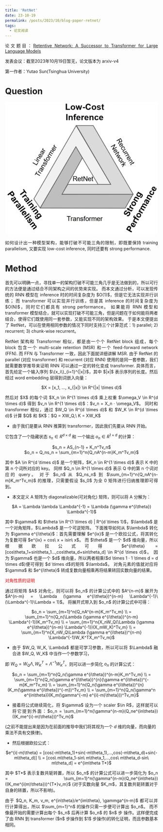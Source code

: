 ```yaml
---
title: 'RetNet'
date: 23-10-19
permalink: /posts/2023/10/blog-paper-retnet/
tags:
  - 论文阅读
---
```


<p style="text-align:justify; text-justify:inter-ideograph;"> 论文题目：<a href="https://arxiv.org/abs/2307.08621" target="_blank" title="RetNet">Retentive Network: A Successor to Transformer for Large Language Models</a></p>

发表会议：截至2023年10月19日暂无，论文版本为 arxiv-v4

第一作者：Yutao Sun(Tsinghua University)

Question
===
![impossible triangle](/images/paper_RetNet_impossible_triangle.png)
<p style="text-align:justify; text-justify:inter-ideograph;"> 如何设计出一种模型架构，能够打破不可能三角的限制，即既要保持 training parallelism, 又要实现 low-cost inference, 同时还要有 strong performance. </p>

Method
===
<p style="text-align:justify; text-justify:inter-ideograph;"> 首先可以明确一点，寻找单一的架构打破不可能三角几乎是无法做到的，所以可行的方法便是通过结合不同架构之间的优势来实现。
而本文通过分析，可以发现传统的 RNN 模型在 inference 时的时间复杂度为 $O(1)$，但是它无法实现并行训练；
而 transformer 可以实现并行训练，但是其 inference 的时间复杂度为 $O(N)$，同时它们都具有 strong performance。
如果能将 RNN 模型和 transformer 模型结合，就可以实现打破不可能三角，但是问题在于如何能将两者结合，使得它们既使用同一套参数，又能实现不同的架构效果。
于是本文便提出了 RetNet，可以在使用相同参数的情况下同时支持三个计算范式：1) parallel; 2) recurrent; 3) chunk-wise recurrent。
<p style="text-align:justify; text-justify:inter-ideograph;"> RetNet 架构和 Transformer 相似，都是由一个个 RetNet block 组成，每个 block 包含一个 multi-scale retention (MSR) 和一个 feed-forward network (FFN).
而 FFN 与 Transformer 一致，因此下面就详细讲解 MSR. 
由于 RetNet 的 parallel (对应 transformer) 和 recurrent (对应 RNN) 使用的是同一套参数，我们就需要数学推导来证明 RNN 可以通过一定的转化变成 transformer.
具体而言，首先给定一个输入序列 $\{x_i\}_{i=1}^{|x|}$，其中 $|x|$ 表示序列的长度。然后经过 word embedding 层得到词嵌入向量：</p>

<center> $X = [x_1, ..., x_{|x|} \in R^{|x| \times d}$ </center>

<p style="text-align:justify; text-justify:inter-ideograph;"> 然后对 $X$ 的每个词 $X_n \in  R^{1 \times d}$ 乘上权重 $\omega_V \in R^{d \times d}$ 得到 $v_n \in R^{1 \times d}$：$v_n = X_n · \omega_V$。
同时和 transformer 相似，通过 $W_Q \in R^{d \times d}$ 和 $W_K \in R^{d \times d}$ 计算 $Q$ 和 $K$：$Q = XW_Q,\ K = XW_K$ </p>

- <p style="text-align:justify; text-justify:inter-ideograph;"> 由于我们是要从 RNN 推算到 transformer，因此我们先要从 RNN 开始。
它包含了一个隐藏状态 $s_n \in R^{d \times d}$ 和 一个输出 $o_n \in R^{1 \times d}$ 的计算：</p>

<center> $s_n = AS_{n-1} + K_n^Tv_n$ </center>

<center> $o_n = Q_ns_n = \sum_{m=1}^n{Q_nA^{n-m}K_m^Tv_m}$ </center>

<p style="text-align:justify; text-justify:inter-ideograph;"> 其中 $A \in R^{d \times d}$ 是一个矩阵，$K_n \in R^{1 \times d}$ 表示 K 中的第 n 个词所对应的 key。
同样 $Q_n \in R^{1 \times d}$ 表示 Q 中的第 n 个词对应的 query。
对于 $o_n$ 从 $Q_ns_n$ 到 $\sum_{m=1}^n{Q_nA^{n-m}K_m^Tv_m}$ 的推理，只需要假设 $s_0$ 为全 0 矩阵进行归纳推理即可得到。</p>

- <p style="text-align:justify; text-justify:inter-ideograph;"> 本文定义 A 矩阵为 diagonalizable(可对角化) 矩阵，则可以将 A 分解为： </p>

<center> $A = \Lambda \lambda \Lambda^{-1} = \Lambda (\gamma e^{i\theta}) \Lambda^{-1}$ </center>

<p style="text-align:justify; text-justify:inter-ideograph;"> 其中 $\gamma$ 和 $\theta \in R^{1 \times d} | R^{d \times 1}$，$\lambda$ 是一个对角矩阵，$\Lambda$ 是一个可逆矩阵。
下面推导如何从 $\lambda$ 转化为 $\gamma e^{i\theta}$：首先需要理解 $e^{ix}$ 是一个欧拉公式，将其转化为复数可得 $e^{ix} = cos\ x + isin\ x$。
而 $\theta$ 是一个 $d$ 维向量，所以根据欧拉公式可得 $e^{i\theta} = [cos\theta_1+sin\theta_1...,cos\theta_d+sin\theta_d] \in R^{d \times d}$。
因为 $\gamma$ 也是一个 $d$ 维向量，所以两者相乘($d \times 1 · 1 \times d = d \times d$)便可得到 $d \times d$的矩阵 $\lambda$。
对角元素的值就对应将 $\gamma$ 和 $e^{i\theta}$ 转成复数向量相乘再将结果转回实数向量的结果。</p>

<p style="color: red;"> 对角性质的证明 </p>

<p style="text-align:justify; text-justify:inter-ideograph;"> 通过将矩阵 $A$ 对角化，则可以将 $o_n$ 的计算公式中的 $A^{n-m}$ 展开为 $A^{n-m} = \Lambda (\gamma e^{i\theta})^{n-m} \Lambda^{-1}\ (\Lambda^{-1}\Lambda = 1)$。
将展开式带入到 $o_n$ 的计算公式中可得：</p>

<center> $o_n = \sum_{m=1}^n{Q_nA^{n-m}K_m^Tv_m} \\ 
= \sum_{m=1}^n{Q_n(\Lambda (\gamma e^{i\theta})^{n-m} \Lambda^{-1})K_m^Tv_m} \\
= \sum_{m=1}^n{X_nW_Q(\Lambda (\gamma e^{i\theta})^{n-m} \Lambda^{-1})(X_mW_K)^Tv_m} \\
= \sum_{m=1}^n{X_nW_Q\Lambda (\gamma e^{i\theta})^{n-m} \Lambda^{-1}W_K^TX_m^Tv_m}$ </center>

- <p style="text-align:justify; text-justify:inter-ideograph;"> 由于 $W_Q, W_K, \Lambda$ 都是可学习参数，所以可以将 $\Lambda$ 融合进 $W_Q, W_K$ 中当作一个参数学习，
即 $W_Q = W_Q\Lambda, W_K^T = \Lambda^{-1} W_K^T$。则可以进一步简化 $o_n$ 的计算公式：</p>

<center> $o_n = \sum_{m=1}^n{Q_n(\gamma e^{i\theta})^{n-m}K_m^Tv_m} \\
= \sum_{m=1}^n{Q_n(\gamma e^{i\theta})^{n}(\gamma e^{i\theta})^{-m}K_m^Tv_m} \\
= \sum_{m=1}^n{Q_n(\gamma e^{i\theta})^{n}(K_m(\gamma e^{i\theta})^{-m})^Tv_m} \\
= \sum_{m=1}^n{Q_n(\gamma^n e^{in\theta})(K_m(\gamma^{-m} e^{i(-m)\theta}))^Tv_m}$ </center>

- <p style="text-align:justify; text-justify:inter-ideograph;"> 接着将公式继续简化，将 $\gamma$ 设为一个 scaler $\in R$，这样就可以将它提到外面：$o_n = \sum_{m=1}^n{\gamma^{n-m}(Q_ne^{in\theta})((K_me^{i(-m)\theta}))^Tv_m}$
(之前不能提出来是因为在前面的推导中我们将其视为一个 $d$ 维的向量，而向量的乘法不具有交换律)。</p>

- <p style="text-align:justify; text-justify:inter-ideograph;"> 然后根据欧拉公式：</p>

<center> $e^{i(-m)\theta} = [cos(-m\theta_1)+sin(-m\theta_1),...,cos(-m\theta_d)+sin(-m\theta_d)] \\
= [cos\ m\theta_1-sin\ m\theta_1,...,cos\ m\theta_d-sin\ m\theta_d] = e^{im\theta T*}$ </center>

<p style="text-align:justify; text-justify:inter-ideograph;"> 其中 $T*$ 表示复数共轭转置，所以 $o_n$ 的计算公式可以进一步简化为 $o_n = \sum_{m=1}^n{\gamma^{n-m}(Q_ne^{in\theta})((K_me^{i(m)\theta}))^{T*}v_m}$ 
(对于实数向量 $K_m$，其复数共轭转置对于自身的转置，所以不影响)。</p>

<p style="text-align:justify; text-justify:inter-ideograph;"> 由于 $Q_n, K_m, v_m, e^{in\theta}/e^{im\theta}, \gammga^{n-m}$ 都可以并行计算得出，所以 $\sum_{m=1}^n$ 的操作只需一步便可计算出 $o_n$。
而不像最开始的需要计算出每个 $s_n$ 后再计算 $o_n$ 的 $n$ 步 操作。这样便完成了由 RNN 到 transformer ($n$ 步操作到 $1$ 步操作)的转化证明，而且参数基本相同。



